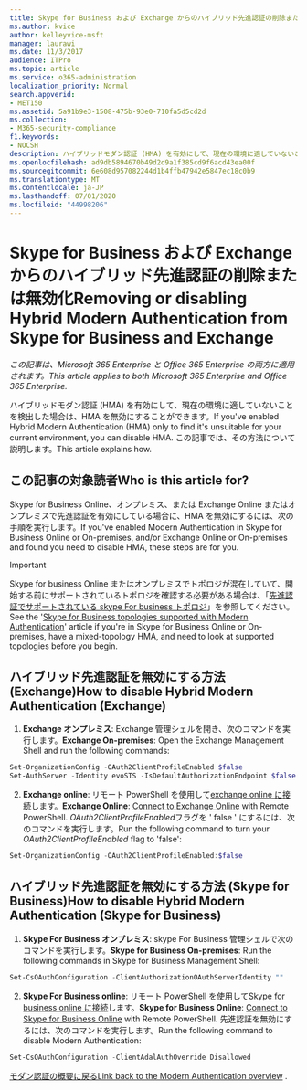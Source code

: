 ```yaml
---
title: Skype for Business および Exchange からのハイブリッド先進認証の削除または無効化
ms.author: kvice
author: kelleyvice-msft
manager: laurawi
ms.date: 11/3/2017
audience: ITPro
ms.topic: article
ms.service: o365-administration
localization_priority: Normal
search.appverid:
- MET150
ms.assetid: 5a91b9e3-1508-475b-93e0-710fa5d5cd2d
ms.collection:
- M365-security-compliance
f1.keywords:
- NOCSH
description: ハイブリッドモダン認証 (HMA) を有効にして、現在の環境に適していないことを検出した場合は、HMA を無効にすることができます。 この記事では、その方法について説明します。
ms.openlocfilehash: ad9db5894670b49d2d9a1f385cd9f6acd43ea00f
ms.sourcegitcommit: 6e608d957082244d1b4ffb47942e5847ec18c0b9
ms.translationtype: MT
ms.contentlocale: ja-JP
ms.lasthandoff: 07/01/2020
ms.locfileid: "44998206"
---
```

# <a name="removing-or-disabling-hybrid-modern-authentication-from-skype-for-business-and-exchange"></a><span data-ttu-id="8e8b8-104">Skype for Business および Exchange からのハイブリッド先進認証の削除または無効化</span><span class="sxs-lookup"><span data-stu-id="8e8b8-104">Removing or disabling Hybrid Modern Authentication from Skype for Business and Exchange</span></span>

<span data-ttu-id="8e8b8-105">*この記事は、Microsoft 365 Enterprise と Office 365 Enterprise の両方に適用されます。*</span><span class="sxs-lookup"><span data-stu-id="8e8b8-105">*This article applies to both Microsoft 365 Enterprise and Office 365 Enterprise.*</span></span>

<span data-ttu-id="8e8b8-106">ハイブリッドモダン認証 (HMA) を有効にして、現在の環境に適していないことを検出した場合は、HMA を無効にすることができます。</span><span class="sxs-lookup"><span data-stu-id="8e8b8-106">If you've enabled Hybrid Modern Authentication (HMA) only to find it's unsuitable for your current environment, you can disable HMA.</span></span> <span data-ttu-id="8e8b8-107">この記事では、その方法について説明します。</span><span class="sxs-lookup"><span data-stu-id="8e8b8-107">This article explains how.</span></span>
  
## <a name="who-is-this-article-for"></a><span data-ttu-id="8e8b8-108">この記事の対象読者</span><span class="sxs-lookup"><span data-stu-id="8e8b8-108">Who is this article for?</span></span>

<span data-ttu-id="8e8b8-109">Skype for Business Online、オンプレミス、または Exchange Online またはオンプレミスで先進認証を有効にしている場合に、HMA を無効にするには、次の手順を実行します。</span><span class="sxs-lookup"><span data-stu-id="8e8b8-109">If you've enabled Modern Authentication in Skype for Business Online or On-premises, and/or Exchange Online or On-premises and found you need to disable HMA, these steps are for you.</span></span>

> [!IMPORTANT]
> <span data-ttu-id="8e8b8-110">Skype for business Online またはオンプレミスでトポロジが混在していて、開始する前にサポートされているトポロジを確認する必要がある場合は、「[先進認証でサポートされている skype For business トポロジ](https://technet.microsoft.com/library/mt803262.aspx)」を参照してください。</span><span class="sxs-lookup"><span data-stu-id="8e8b8-110">See the '[Skype for Business topologies supported with Modern Authentication](https://technet.microsoft.com/library/mt803262.aspx)' article if you're in Skype for Business Online or On-premises, have a mixed-topology HMA, and need to look at supported topologies before you begin.</span></span>
  
## <a name="how-to-disable-hybrid-modern-authentication-exchange"></a><span data-ttu-id="8e8b8-111">ハイブリッド先進認証を無効にする方法 (Exchange)</span><span class="sxs-lookup"><span data-stu-id="8e8b8-111">How to disable Hybrid Modern Authentication (Exchange)</span></span>

1. <span data-ttu-id="8e8b8-112">**Exchange オンプレミス**: Exchange 管理シェルを開き、次のコマンドを実行します。</span><span class="sxs-lookup"><span data-stu-id="8e8b8-112">**Exchange On-premises**: Open the Exchange Management Shell and run the following commands:</span></span> 

```powershell
Set-OrganizationConfig -OAuth2ClientProfileEnabled $false
Set-AuthServer -Identity evoSTS -IsDefaultAuthorizationEndpoint $false
```

2. <span data-ttu-id="8e8b8-113">**Exchange online**: リモート PowerShell を使用して[exchange online に接続](https://docs.microsoft.com/powershell/exchange/exchange-online/connect-to-exchange-online-powershell/connect-to-exchange-online-powershell)します。</span><span class="sxs-lookup"><span data-stu-id="8e8b8-113">**Exchange Online**: [Connect to Exchange Online](https://docs.microsoft.com/powershell/exchange/exchange-online/connect-to-exchange-online-powershell/connect-to-exchange-online-powershell) with Remote PowerShell.</span></span> <span data-ttu-id="8e8b8-114">*OAuth2ClientProfileEnabled*フラグを ' false ' にするには、次のコマンドを実行します。</span><span class="sxs-lookup"><span data-stu-id="8e8b8-114">Run the following command to turn your  *OAuth2ClientProfileEnabled*  flag to 'false':</span></span>

```powershell    
Set-OrganizationConfig -OAuth2ClientProfileEnabled:$false
```
    
## <a name="how-to-disable-hybrid-modern-authentication-skype-for-business"></a><span data-ttu-id="8e8b8-115">ハイブリッド先進認証を無効にする方法 (Skype for Business)</span><span class="sxs-lookup"><span data-stu-id="8e8b8-115">How to disable Hybrid Modern Authentication (Skype for Business)</span></span>

1. <span data-ttu-id="8e8b8-116">**Skype For Business オンプレミス**: skype For Business 管理シェルで次のコマンドを実行します。</span><span class="sxs-lookup"><span data-stu-id="8e8b8-116">**Skype for Business On-premises**: Run the following commands in Skype for Business Management Shell:</span></span>

```powershell
Set-CsOAuthConfiguration -ClientAuthorizationOAuthServerIdentity ""
```

2. <span data-ttu-id="8e8b8-117">**Skype For Business online**: リモート PowerShell を使用して[Skype for business online に接続](https://docs.microsoft.com/office365/enterprise/powershell/manage-skype-for-business-online-with-office-365-powershell)します。</span><span class="sxs-lookup"><span data-stu-id="8e8b8-117">**Skype for Business Online**: [Connect to Skype for Business Online](https://docs.microsoft.com/office365/enterprise/powershell/manage-skype-for-business-online-with-office-365-powershell) with Remote PowerShell.</span></span> <span data-ttu-id="8e8b8-118">先進認証を無効にするには、次のコマンドを実行します。</span><span class="sxs-lookup"><span data-stu-id="8e8b8-118">Run the following command to disable Modern Authentication:</span></span>

```powershell    
Set-CsOAuthConfiguration -ClientAdalAuthOverride Disallowed
```

<span data-ttu-id="8e8b8-119">[モダン認証の概要に戻る](hybrid-modern-auth-overview.md)</span><span class="sxs-lookup"><span data-stu-id="8e8b8-119">[Link back to the Modern Authentication overview](hybrid-modern-auth-overview.md) .</span></span> 
  

